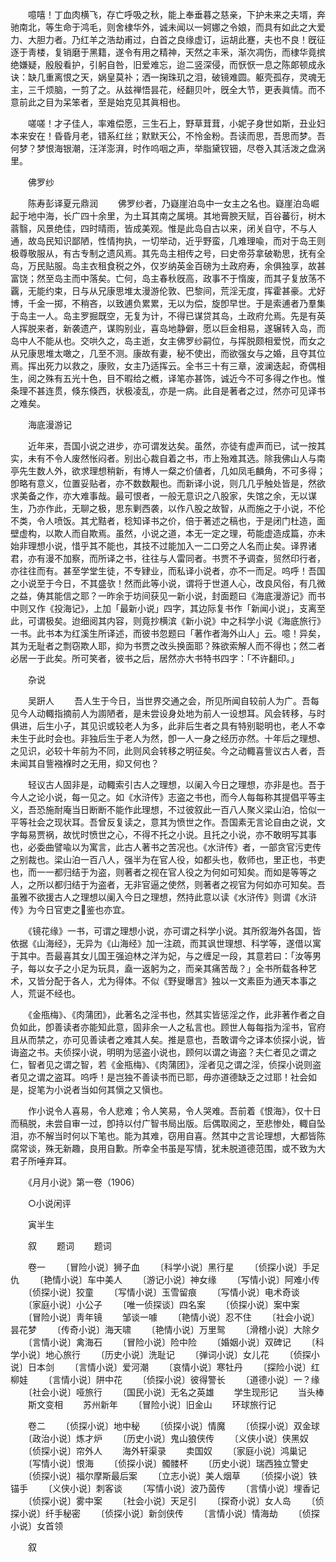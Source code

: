 <!-- { "loadSidebar": true } -->
　　噫嘻！丁血肉横飞，存亡呼吸之秋，能上奉垂暮之慈亲，下护未来之夫壻，奔驰南北，等生命于鸿毛，则舍棣华外，诚未闻以一妸娜之令娘，而具有如此之大爱力、大胆力者。乃红羊之浩劫甫过，白首之良缘虚订，运胡此蹇，夫也不良！旣征逐于靑楼，复销磨于黑籍，遂令有用之精神，天然之丰釆，渐次凋伤，而棣华竟摈绝嫌疑，殷殷看护，引躬自咎，旧爱难忘，迨二竖深侵，而恹恹一息之陈郞顿成永诀：缺几重离恨之天，娲皇莫补；洒一掬珠玑之泪，破镜难圆。躯壳孤存，灵魂无主，三千烦脑，一剪了之。从兹禅悟昙花，经翻贝叶，旣全大节，更表眞情。而不意前此之目为呆笨者，至是始克见其眞相也。 

　　嗟嗟！才子佳人，率难偿愿，三生石上，野草茸茸，小妮子身世如斯，丑业妇本来安在！昏昏月老，错系红丝；默默天公，不怜金粉。吾读而思，吾思而梦。吾何梦？梦恨海银潮，汪洋澎湃，时作呜咽之声，举脂黛钗钿，尽卷入其活泼之盘涡里。 


　　佛罗纱 

　　陈寿彭译夏元鼎润 
　　佛罗纱者，乃嶷崖泊岛中一女主之名也。嶷崖泊岛崛起于地中海，长广四十余里，为土耳其南之属境。其地膏腴天赋，百谷蕃衍，树木蓊翳，风景绝佳，四时晴雨，皆成美观。惟是此岛自古以来，闭关自守，不与人通，故岛民知识鄙陋，性情拘执，一切举动，近乎野蛮，几难理喩，而对于岛王则极尊敬服从，有古专制之遗风焉。其先岛主相传之号，曰史帝芬拿破勒思，抚有全岛，万民贴服。岛主衣租食税之外，仅岁纳英金百磅为土政府寿，余俱独享，故甚富饶；然至岛主而中落矣。亡何，岛主春秋旣高，政事不于惰废，而其子复放荡不覊，无能约束，日与从兄康思堆太漫游伦敦、巴黎间，荒淫无度，挥霍甚豪。尤好博，千金一掷，不稍吝，以致逋负累累，无以为偿，旋卽早世。于是索逋者乃羣集于岛主一人。岛主罗掘既空，无复为计，不得已谋贷其岛，土政府允焉。先是有英人挥脱来者，新袭遗产，谋购别业，喜岛地静僻，愿以巨金相易，遂辗转入岛，而岛中人不能从也。交哄久之，岛主逝，女主佛罗纱嗣位，与挥脱颇相爱悦，而女之从兄康思堆太噉之，几至不测。康故有妻，秘不使出，而欲强女与之婚，且夺其位焉。挥出死力以救之，康败，女主乃适挥云。全书三十有三章，波澜迭起，奇偶相生，阅之殊有五光十色，目不暇给之槪，译笔亦甚饰，诚近今不可多得之作也。惟条理不甚连贯，倏东倏西，状极凌乱，亦是一病。此自是著者之过，然亦可见译书之难矣。 

　　海底漫游记 

　　近年来，吾国小说之进步，亦可谓发达矣。虽然，亦徒有虚声而已，试一按其实，未有不令人废然怅闷者。别出心裁自着之书，市上殆难其选。除我佛山人与南亭先生数人外，欲求理想稍新，有博人一粲之价値者，几如凤毛麟角，不可多得；卽略有意义，位置妥贴者，亦不数数觏也。而新译小说，则几几乎触处皆是，然欲求美备之作，亦大难事哉。最可恨者，一般无意识之八股家，失馆之余，无以谋生，乃亦作此，无聊之极，思东剿西袭，以作八股之故智，从而施之于小说，不伦不类，令人喷饭。其尤黠者，稔知译书之价，倍于著述之稿也，于是闭门杜造，面壁虚构，以欺人而自欺焉。虽然，小说之道，本无一定之理，苟能虚造成篇，亦未始非理想小说，惜乎其不能也，其技不过能加入一二口旁之人名而止矣。译界诸君，亦有漫不加察，而所译之书，往往与人雷同者。书贾不予调查，贸然印行者，亦往往而有。甚至学堂生徒，不专肄业，而私译小说者，亦不一而足。呜呼！吾国之小说至于今日，不其盛欤！然而此等小说，谓将于世道人心，改良风俗，有几微之益，俦其能信之耶？一昨余于坊间获见一新小说，封面题曰《海底漫游记》而书中则又作《投海记》，上加「最新小说」四字，其边际复书作「新闻小说」，支离至此，可谓极矣。迨细阅其内容，则竟抄横滨《新小说》中之科学小说《海底旅行》一书。此书本为红溪生所译述，而彼书忽题曰「著作者海外山人」云。噫！异矣，其为无耻者之剽窃欺人耶，抑为书贾之改头换面耶？殊欲索解人而不得也；然二者必居一于此矣。所可笑者，彼书之后，居然亦大书特书四字：「不许翻印。」 

　　杂说 

　　吴趼人 
　　吾人生于今日，当世界交通之会，所见所闻自较前人为广。吾每见今人动輙指摘前人为謭陋者，是未尝设身处地为前人一设想耳。风会转移，与时俱进，后生小子，其见识或较老人为多，此非后生者之具有特别聪明也，老人不幸未生于此时会也。非独后生于老人为然，卽一人一身之经历亦然。十年后之理想、之见识，必较十年前为不同，此则风会转移之明征矣。今之动輙喜訾议古人者，吾未闻其自訾襁褓时之无用，抑又何也？ 

　　轻议古人固非是，动輙索引古人之理想，以阑入今日之理想，亦非是也。吾于今人之论小说，每一见之。如《水浒传》志盗之书也，而今人每每称其提倡平等主义，吾恐施耐庵当日断断不能作此理想，不过彼叙此一百八人聚义梁山泊，恰似一平等社会之现状耳。吾曾反复读之，意其为愤世之作。吾国素无言论自由之说，文字每易贾祸，故忧时愤世之心，不得不托之小说。且托之小说，亦不敢明写其事也，必委曲譬喩以为寓言，此古人著书之苦况也。《水浒传》者，一部贪官污吏传之别裁也。梁山泊一百八人，强半为在官人役，如都头也，敎师也，里正也，书吏也，而一一都归结于为盗，则著者之视在官人役之为何如可知矣。而如是等等之人，之所以都归结于为盗者，无非官逼之使然，则著者之视官为何如亦可知矣。吾虽雅不欲援古人之理想以阑入今日之理想，然持此意以读《水浒传》则谓《水浒传》为今日官吏之鉴也亦宜。 

　　《镜花缘》一书，可谓之理想小说，亦可谓之科学小说。其所叙海外各国，皆依据《山海经》，无异为《山海经》加一注疏，而其讽世理想、科学等，遂借以寓于其中。吾最喜其女儿国王强迫林之洋为妃，与之缠足一段，其意若曰：「汝等男子，每以女子之小足为玩具，盍一返躬为之，而亲其痛苦哉？」全书所载各种艺术，又皆分配于各人，尤为得体。不似《野叟曝言》独以一文素臣为通天本事之人，荒诞不经也。 

　　《金甁梅》、《肉蒲团》，此著名之淫书也，然其实皆惩淫之作，此非著作者之自负如此，卽善读者亦能知此意，固非余一人之私言也。顾世人每每指为淫书，官府且从而禁之，亦可见善读者之难其人矣。推是意也，吾敢谓今之译本侦探小说，皆诲盗之书。夫侦探小说，明明为惩盗小说也，顾何以谓之诲盗？夫仁者见之谓之仁，智者见之谓之智，若《金瓶梅》、《肉蒲团》，淫者见之谓之淫，侦探小说则盗者见之谓之盗耳。呜呼！是岂独不善读书而已耶，毋亦道德缺乏之过耶！社会如是，捉笔为小说者当如何其愼之又愼也。 

　　作小说令人喜易，令人悲难；令人笑易，令人哭难。吾前着《恨海》，仅十日而稿脱，未尝自审一过，卽持以付广智书局出版。后偶取阅之，至悲惨处，輙自坠泪，亦不解当时何以下笔也。能为其难，窃用自喜。然其中之言论理想，大都皆陈腐常谈，殊无新趣，良用自歉。所幸全书虽是写情，犹未脱道德范围，或不致为大君子所唾弃耳。 

　　《月月小说》第一卷（1906） 

　　○小说闲评 

　　寅半生 

　　叙 
　　题词 
　　题词 

　　卷一 
　　〔冒险小说〕狮子血 
　　〔科学小说〕黑行星 
　　〔侦探小说〕手足仇 
　　〔艳情小说〕车中美人 
　　〔游记小说〕神女缘 
　　〔写情小说〕阿难小传 
　　〔侦探小说〕狡童 
　　〔写情小说〕玉雪留痕 
　　〔写情小说〕电术奇谈 
　　〔家庭小说〕小公子 
　　〔唯一侦探谈〕四名案 
　　〔侦探小说〕案中案 
　　〔冒险小说〕靑年镜 
　　邹谈一噱 
　　〔艳情小说〕忍不住 
　　〔社会小说〕昙花梦 
　　〔传奇小说〕海天啸 
　　〔艳情小说〕万里鸳 
　　〔滑稽小说〕大除夕 
　　〔言情小说〕禽海石 
　　〔冒险小说〕险中险 
　　〔婚姻小说〕双碑记 
　　〔科学小说〕地心旅行 
　　〔历史小说〕洗耻记 
　　〔弹词小说〕女儿花 
　　〔侦探小说〕日本剑 
　　〔言情小说〕爱河潮 
　　〔哀情小说〕寒牡丹 
　　〔探险小说〕红柳娃 
　　〔言情小说〕阱中花 
　　〔侦探小说〕彼得警长 
　　〔道德小说〕一？缘 
　　〔社会小说〕哑旅行 
　　〔国民小说〕无名之英雄 
　　学生现形记 
　　当头棒 
　　斯文变相 
　　苏州新年 
　　〔冒险小说〕旧金山 
　　环球旅行记 

　　卷二 
　　〔侦探小说〕地中秘 
　　〔侦探小说〕情魔 
　　〔侦探小说〕双金球 
　　〔政治小说〕炼才炉 
　　〔历史小说〕鬼山狼侠传 
　　〔义侠小说〕侠黑奴 
　　〔侦探小说〕帘外人 
　　海外轩渠录 
　　卖国奴 
　　〔家庭小说〕鸿巢记 
　　〔写情小说〕恨海 
　　〔侦探小说〕髑髅杯 
　　〔历史小说〕瑞西独立警史 
　　〔侦探小说〕福尔摩斯最后案 
　　〔立志小说〕美人烟草 
　　〔侦探小说〕铁锚手 
　　〔义侠小说〕刺客谈 
　　〔写情小说〕波乃茵传 
　　〔言情小说〕埋香记 
　　〔侦探小说〕雾中案 
　　〔社会小说〕天足引 
　　〔探奇小说〕女人岛 
　　〔侦探小说〕纤手秘密 
　　〔侦探小说〕新剑侠传 
　　〔言情小说〕情海劫 
　　〔侦探小说〕女首领 

　　叙 

